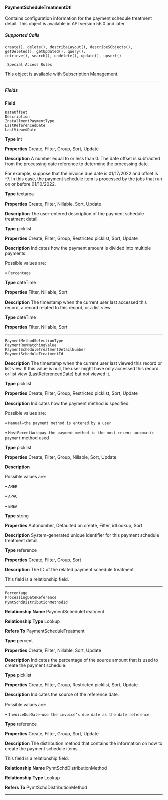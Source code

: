 #### PaymentScheduleTreatmentDtl

Contains configuration information for the payment schedule treatment detail. This object is available in API version 56.0 and later.

##### Supported Calls
```
create(), delete(), describeLayout(), describeSObjects(), getDeleted(), getUpdated(), query(),
retrieve(), search(), undelete(), update(), upsert()

 Special Access Rules

```
This object is available with Subscription Management.


-----

##### Fields

**Field**
```
DateOffset
Description
InstallmentPaymentType
LastReferencedDate
LastViewedDate

```

**Type**
int

**Properties**
Create, Filter, Group, Sort, Update

**Description**
A number equal to or less than 0. The date offset is subtracted from the processing date
reference to determine the processing date.

For example, suppose that the invoice due date is 01/17/2022 and offset is -7. In this case,
the payment schedule item is processed by the jobs that run on or before 01/10/2022.

**Type**
textarea

**Properties**
Create, Filter, Nillable, Sort, Update

**Description**
The user-entered description of the payment schedule treatment detail.

**Type**
picklist

**Properties**
Create, Filter, Group, Restricted picklist, Sort, Update

**Description**
Indicates how the payment amount is divided into multiple payments.

Possible values are:

**•** `Percentage`

**Type**
dateTime

**Properties**
Filter, Nillable, Sort

**Description**
The timestamp when the current user last accessed this record, a record related to this record,
or a list view.

**Type**
dateTime

**Properties**
Filter, Nillable, Sort


-----

```
PaymentMethodSelectionType
PaymentRunMatchingValue
PaymentScheduleTreatmentDetailNumber
PaymentScheduleTreatmentId

```

**Description**
The timestamp when the current user last viewed this record or list view. If this value is null,
the user might have only accessed this record or list view (LastReferencedDate) but
not viewed it.

**Type**
picklist

**Properties**
Create, Filter, Group, Restricted picklist, Sort, Update

**Description**
Indicates how the payment method is specified.

Possible values are:

**•** `Manual—the payment method is entered by a user`

**•** `MostRecentAutopay—the payment method is the most recent automatic payment`
method used

**Type**
picklist

**Properties**
Create, Filter, Group, Nillable, Sort, Update

**Description**

Possible values are:

**•** `AMER`

**•** `APAC`

**•** `EMEA`

**Type**
string

**Properties**
Autonumber, Defaulted on create, Filter, idLookup, Sort

**Description**
System-generated unique identifier for this payment schedule treatment detail.

**Type**
reference

**Properties**
Create, Filter, Group, Sort

**Description**
The ID of the related payment schedule treatment.

This field is a relationship field.


-----

```
Percentage
ProcessingDateReference
PymtSchdDistributionMethodId

```

**Relationship Name**
PaymentScheduleTreatment

**Relationship Type**
Lookup

**Refers To**
PaymentScheduleTreatment

**Type**
percent

**Properties**
Create, Filter, Nillable, Sort, Update

**Description**
Indicates the percentage of the source amount that is used to create the payment schedule.

**Type**
picklist

**Properties**
Create, Filter, Group, Restricted picklist, Sort, Update

**Description**
Indicates the source of the reference date.

Possible values are:

**•** `InvoiceDueDate—use the invoice’s due date as the date reference`

**Type**
reference

**Properties**
Create, Filter, Group, Sort, Update

**Description**
The distribution method that contains the information on how to create the payment schedule
items.

This field is a relationship field.

**Relationship Name**
PymtSchdDistributionMethod

**Relationship Type**
Lookup

**Refers To**
PymtSchdDistributionMethod


-----

